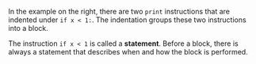 In the example on the right, there are two `print` instructions that are indented under `if x < 1:`. The indentation groups these two instructions into a block.

The instruction `if x < 1` is called a **statement**. Before a block, there is always a statement that describes when and how the block is performed.
